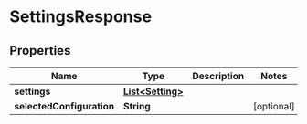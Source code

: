 

# SettingsResponse


## Properties

| Name | Type | Description | Notes |
|------------ | ------------- | ------------- | -------------|
|**settings** | [**List&lt;Setting&gt;**](Setting.md) |  |  |
|**selectedConfiguration** | **String** |  |  [optional] |



